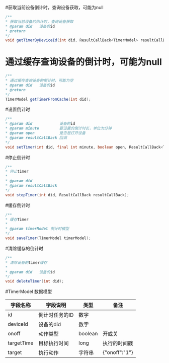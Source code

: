 
#获取当前设备倒计时，查询设备获取，可能为null

```java
/**
* 获取当前设备的倒计时，查询设备获取
* @param did   设备的id
* @return
*/
void getTimerByDeviceId(int did, ResultCallBack<TimerModel> resultCallBack);
```

# 通过缓存查询设备的倒计时，可能为null
```java
/**
* 通过缓存查询设备的倒计时，可能为空
* @param did   设备的id
* @return
*/
TimerModel getTimerFromCache(int did);
```

#设置倒计时
```java
/**
* @param did            设备的id
* @param minute         要设置的倒计时长，单位为分钟
* @param open           是否是打开设备
* @param resultCallBack 回调
*/
void setTimer(int did, final int minute, boolean open, ResultCallBack<TimerModel> resultCallBack);
```

#停止倒计时
```java
/**
* 停止timer
*
* @param did
* @param resultCallBack
*/
void stopTimer(int did, ResultCallBack resultCallBack);
```

#缓存倒计时
```java
/**
* 缓存Timer
*
* @param timerModel 倒计时模型
*/
void saveTimer(TimerModel timerModel);
```

#清除缓存的倒计时
```java
/**
* 清除设备的timer缓存
*
* @param did   设备的id
*/
void deleteTimer(int did);
```


#TimerModel 数据模型

| 字段名称       | 字段说明    | 类型  | 备注 |
|------------|---------|-----|------------------------------------------------------------------------------------------|
| id         | 倒计时任务的ID  | 数字  |   |
| deviceId   | 设备的did       | 数字  |  |
| onoff      |  动作类型       | boolean   | 开或关|
| targetTime | 目标执行时间     | long | 执行的时间戳 |
| target     | 执行动作       | 字符串 | {"onoff":"1"}|


